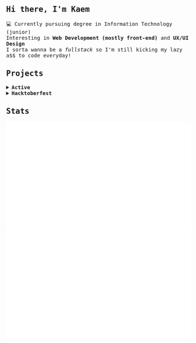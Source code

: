 <samp>

## Hi there, I'm Kaem

💻 Currently pursuing degree in Information Technology (junior)<br>
Interesting in <b>Web Development (mostly front-end)</b> and <b>UX/UI Design</b><br>
I sorta wanna be a <i>fullstack</i> so I'm still kicking my lazy a$$ to code everyday!

## Projects

<details><summary><strong>Active</strong></summary>

- [Magic 8 Ball](https://github.com/santhitak/magic-8-ball)
- [Lotto.th](https://github.com/santhitak/lotto.th)

</details>

<details><summary><strong>Hacktoberfest</strong></summary>

- [HelloAny](https://github.com/santhitak/HelloAny)
- [Multilink Opener](https://github.com/santhitak/multilink-opener)

</details>

## Stats
</samp>

![](https://github.com/santhitak/github-stats-transparent/blob/output/generated/languages.svg)
![](https://raw.githubusercontent.com/santhitak/github-stats-transparent/output/generated/overview.svg)
